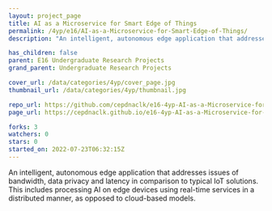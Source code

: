 ```yaml
---
layout: project_page
title: AI as a Microservice for Smart Edge of Things
permalink: /4yp/e16/AI-as-a-Microservice-for-Smart-Edge-of-Things/
description: "An intelligent, autonomous edge application that addresses issues of bandwidth, data privacy and latency in comparison to typical IoT solutions. This includes processing AI on edge devices using real-time services in a distributed manner, as opposed to cloud-based models."

has_children: false
parent: E16 Undergraduate Research Projects
grand_parent: Undergraduate Research Projects

cover_url: /data/categories/4yp/cover_page.jpg
thumbnail_url: /data/categories/4yp/thumbnail.jpg

repo_url: https://github.com/cepdnaclk/e16-4yp-AI-as-a-Microservice-for-Smart-Edge-of-Things
page_url: https://cepdnaclk.github.io/e16-4yp-AI-as-a-Microservice-for-Smart-Edge-of-Things

forks: 3
watchers: 0
stars: 0
started_on: 2022-07-23T06:32:15Z
---
```

An intelligent, autonomous edge application that addresses issues of bandwidth, data privacy and latency in comparison to typical IoT solutions. This includes processing AI on edge devices using real-time services in a distributed manner, as opposed to cloud-based models.

